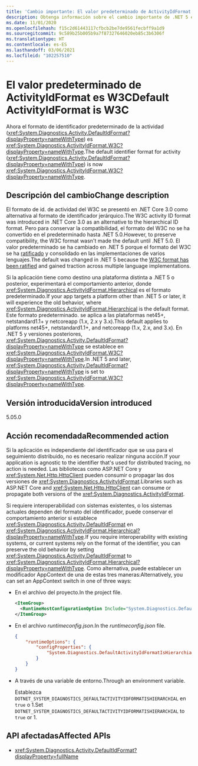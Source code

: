 ```yaml
---
title: 'Cambio importante: El valor predeterminado de ActivityIdFormat es W3C'
description: Obtenga información sobre el cambio importante de .NET 5 en las bibliotecas básicas de .NET donde el valor ActivityIdFormat predeterminado ahora es W3C.
ms.date: 11/01/2020
ms.openlocfilehash: f15c2d61443117cfbcb2be7de9561fecbff9a1d9
ms.sourcegitcommit: 9c589b25b005b9a7f87327646020eb85c3b6306f
ms.translationtype: HT
ms.contentlocale: es-ES
ms.lasthandoff: 03/06/2021
ms.locfileid: "102257510"
---
```

# <a name="default-activityidformat-is-w3c"></a><span data-ttu-id="7a9b9-103">El valor predeterminado de ActivityIdFormat es W3C</span><span class="sxs-lookup"><span data-stu-id="7a9b9-103">Default ActivityIdFormat is W3C</span></span>

<span data-ttu-id="7a9b9-104">Ahora el formato de identificador predeterminado de la actividad (<xref:System.Diagnostics.Activity.DefaultIdFormat?displayProperty=nameWithType>) es <xref:System.Diagnostics.ActivityIdFormat.W3C?displayProperty=nameWithType>.</span><span class="sxs-lookup"><span data-stu-id="7a9b9-104">The default identifier format for activity (<xref:System.Diagnostics.Activity.DefaultIdFormat?displayProperty=nameWithType>) is now <xref:System.Diagnostics.ActivityIdFormat.W3C?displayProperty=nameWithType>.</span></span>

## <a name="change-description"></a><span data-ttu-id="7a9b9-105">Descripción del cambio</span><span class="sxs-lookup"><span data-stu-id="7a9b9-105">Change description</span></span>

<span data-ttu-id="7a9b9-106">El formato de id. de actividad del W3C se presentó en .NET Core 3.0 como alternativa al formato de identificador jerárquico.</span><span class="sxs-lookup"><span data-stu-id="7a9b9-106">The W3C activity ID format was introduced in .NET Core 3.0 as an alternative to the hierarchical ID format.</span></span> <span data-ttu-id="7a9b9-107">Pero para conservar la compatibilidad, el formato del W3C no se ha convertido en el predeterminado hasta .NET 5.0.</span><span class="sxs-lookup"><span data-stu-id="7a9b9-107">However, to preserve compatibility, the W3C format wasn't made the default until .NET 5.0.</span></span> <span data-ttu-id="7a9b9-108">El valor predeterminado se ha cambiado en .NET 5 porque el formato del W3C se ha [ratificado](https://www.w3.org/TR/trace-context/) y consolidado en las implementaciones de varios lenguajes.</span><span class="sxs-lookup"><span data-stu-id="7a9b9-108">The default was changed in .NET 5 because the [W3C format has been ratified](https://www.w3.org/TR/trace-context/) and gained traction across multiple language implementations.</span></span>

<span data-ttu-id="7a9b9-109">Si la aplicación tiene como destino una plataforma distinta a .NET 5 o posterior, experimentará el comportamiento anterior, donde <xref:System.Diagnostics.ActivityIdFormat.Hierarchical> es el formato predeterminado.</span><span class="sxs-lookup"><span data-stu-id="7a9b9-109">If your app targets a platform other than .NET 5 or later, it will experience the old behavior, where <xref:System.Diagnostics.ActivityIdFormat.Hierarchical> is the default format.</span></span> <span data-ttu-id="7a9b9-110">Este formato predeterminado. se aplica a las plataformas net45+, netstandard1.1+ y netcoreapp (1.x, 2.x y 3.x).</span><span class="sxs-lookup"><span data-stu-id="7a9b9-110">This default applies to platforms net45+, netstandard1.1+, and netcoreapp (1.x, 2.x, and 3.x).</span></span> <span data-ttu-id="7a9b9-111">En .NET 5 y versiones posteriores, <xref:System.Diagnostics.Activity.DefaultIdFormat?displayProperty=nameWithType> se establece en <xref:System.Diagnostics.ActivityIdFormat.W3C?displayProperty=nameWithType>.</span><span class="sxs-lookup"><span data-stu-id="7a9b9-111">In .NET 5 and later, <xref:System.Diagnostics.Activity.DefaultIdFormat?displayProperty=nameWithType> is set to <xref:System.Diagnostics.ActivityIdFormat.W3C?displayProperty=nameWithType>.</span></span>

## <a name="version-introduced"></a><span data-ttu-id="7a9b9-112">Versión introducida</span><span class="sxs-lookup"><span data-stu-id="7a9b9-112">Version introduced</span></span>

<span data-ttu-id="7a9b9-113">5.0</span><span class="sxs-lookup"><span data-stu-id="7a9b9-113">5.0</span></span>

## <a name="recommended-action"></a><span data-ttu-id="7a9b9-114">Acción recomendada</span><span class="sxs-lookup"><span data-stu-id="7a9b9-114">Recommended action</span></span>

<span data-ttu-id="7a9b9-115">Si la aplicación es independiente del identificador que se usa para el seguimiento distribuido, no es necesario realizar ninguna acción.</span><span class="sxs-lookup"><span data-stu-id="7a9b9-115">If your application is agnostic to the identifier that's used for distributed tracing, no action is needed.</span></span> <span data-ttu-id="7a9b9-116">Las bibliotecas como ASP.NET Core y <xref:System.Net.Http.HttpClient> pueden consumir o propagar las dos versiones de <xref:System.Diagnostics.ActivityIdFormat>.</span><span class="sxs-lookup"><span data-stu-id="7a9b9-116">Libraries such as ASP.NET Core and <xref:System.Net.Http.HttpClient> can consume or propagate both versions of the <xref:System.Diagnostics.ActivityIdFormat>.</span></span>

<span data-ttu-id="7a9b9-117">Si requiere interoperabilidad con sistemas existentes, o los sistemas actuales dependen del formato del identificador, puede conservar el comportamiento anterior si establece <xref:System.Diagnostics.Activity.DefaultIdFormat> en <xref:System.Diagnostics.ActivityIdFormat.Hierarchical?displayProperty=nameWithType>.</span><span class="sxs-lookup"><span data-stu-id="7a9b9-117">If you require interoperability with existing systems, or current systems rely on the format of the identifier, you can preserve the old behavior by setting <xref:System.Diagnostics.Activity.DefaultIdFormat> to <xref:System.Diagnostics.ActivityIdFormat.Hierarchical?displayProperty=nameWithType>.</span></span> <span data-ttu-id="7a9b9-118">Como alternativa, puede establecer un modificador AppContext de una de estas tres maneras:</span><span class="sxs-lookup"><span data-stu-id="7a9b9-118">Alternatively, you can set an AppContext switch in one of three ways:</span></span>

- <span data-ttu-id="7a9b9-119">En el archivo del proyecto.</span><span class="sxs-lookup"><span data-stu-id="7a9b9-119">In the project file.</span></span>

  ```xml
  <ItemGroup>
    <RuntimeHostConfigurationOption Include="System.Diagnostics.DefaultActivityIdFormatIsHierarchial" Value="true" />
  </ItemGroup>
  ```

- <span data-ttu-id="7a9b9-120">En el archivo *runtimeconfig.json*.</span><span class="sxs-lookup"><span data-stu-id="7a9b9-120">In the *runtimeconfig.json* file.</span></span>

  ```json
  {
      "runtimeOptions": {
          "configProperties": {
              "System.Diagnostics.DefaultActivityIdFormatIsHierarchial": true
          }
      }
  }
  ```

- <span data-ttu-id="7a9b9-121">A través de una variable de entorno.</span><span class="sxs-lookup"><span data-stu-id="7a9b9-121">Through an environment variable.</span></span>

  <span data-ttu-id="7a9b9-122">Establezca `DOTNET_SYSTEM_DIAGNOSTICS_DEFAULTACTIVITYIDFORMATISHIERARCHIAL` en `true` o 1.</span><span class="sxs-lookup"><span data-stu-id="7a9b9-122">Set `DOTNET_SYSTEM_DIAGNOSTICS_DEFAULTACTIVITYIDFORMATISHIERARCHIAL` to `true` or 1.</span></span>

## <a name="affected-apis"></a><span data-ttu-id="7a9b9-123">API afectadas</span><span class="sxs-lookup"><span data-stu-id="7a9b9-123">Affected APIs</span></span>

- <xref:System.Diagnostics.Activity.DefaultIdFormat?displayProperty=fullName>

<!--

### Category

Core .NET libraries

### Affected APIs

- `P:System.Diagnostics.Activity.DefaultIdFormat`

-->
